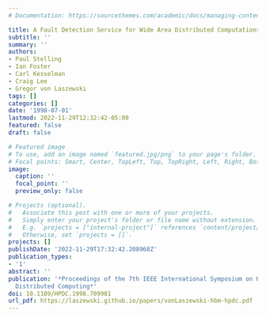 ```yaml
---
# Documentation: https://sourcethemes.com/academic/docs/managing-content/

title: A Fault Detection Service for Wide Area Distributed Computations
subtitle: ''
summary: ''
authors:
- Paul Stelling
- Ian Foster
- Carl Kesselman
- Craig Lee
- Gregor von Laszewski
tags: []
categories: []
date: '1998-07-01'
lastmod: 2022-11-29T12:32:42-05:00
featured: false
draft: false

# Featured image
# To use, add an image named `featured.jpg/png` to your page's folder.
# Focal points: Smart, Center, TopLeft, Top, TopRight, Left, Right, BottomLeft, Bottom, BottomRight.
image:
  caption: ''
  focal_point: ''
  preview_only: false

# Projects (optional).
#   Associate this post with one or more of your projects.
#   Simply enter your project's folder or file name without extension.
#   E.g. `projects = ["internal-project"]` references `content/project/deep-learning/index.md`.
#   Otherwise, set `projects = []`.
projects: []
publishDate: '2022-11-29T17:32:42.208968Z'
publication_types:
- '1'
abstract: ''
publication: '*Proceedings of the 7th IEEE International Symposium on High Performance
  Distributed Computing*'
doi: 10.1109/HPDC.1998.709981
url_pdf: https://laszewski.github.io/papers/vonLaszewski-hbm-hpdc.pdf
---
```

